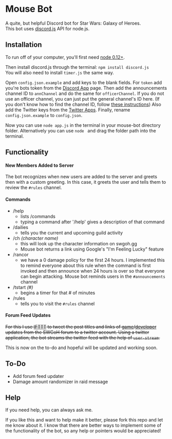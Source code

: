 # Mouse Bot

A quite, but helpful Discord bot for Star Wars: Galaxy of Heroes.<br>
This bot uses [discord.js](https://github.com/hydrabolt/discord.js.git) API for node.js.

## Installation

To run off of your computer, you'll first need [node 0.12+](https://www.npmjs.com/package/forever/tutorial).

Then install discord.js through the terminal: `npm install discord.js`<br>
You will also need to install `timer.js` the same way.

Open `config.json.example` and add keys to the blank fields. For `token` add you're bots token from the [Discord App](https://discordapp.com/developers/applications/me) page. Then add the announcements channel ID to `annChannel` and do the same for `officerChannel`. If you do not use an officer channel, you can just put the general channel's ID here. (If you don't know how to find the channel ID, follow [these instructions](https://support.discordapp.com/hc/en-us/articles/206346498-Where-can-I-find-my-server-ID-)) Also add the Twitter keys from the [Twitter Apps](https://apps.twitter.com/). Finally, rename `config.json.example` to `config.json`.

Now you can use `node app.js` in the terminal in your mouse-bot directory folder. Alternatively you can use `node ` and drag the folder path into the terminal.

## Functionality

#### New Members Added to Server
The bot recognizes when new users are added to the server and greets then with a custom greeting. In this case, it greets the user and tells them to review the `#rules` channel.

#### Commands

- /help
    - lists /commands
    - typing a command after '/help' gives a description of that command
- /dailies
    - tells you the current and upcoming guild activity
- /ch *(character name)*
    - this will look up the character information on swgoh.gg
    - Mouse bot returns a link using Google's "I'm Feeling Lucky" feature
- /rancor
    - we have a 0 damage policy for the first 24 hours. I implemented this to remind everyone about this rule when the command is first invoked and then announce when 24 hours is over so that everyone can begin attacking. Mouse bot reminds users in the `#announcements` channel
- /tstart *(#)*
    - begins a timer for that # of minutes
- /rules
    - tells you to visit the `#rules` channel

#### Forum Feed Updates
~~For this I use [IFTTT](http://ifttt.com) to tweet the post titles and links of [game](https://forums.galaxy-of-heroes.starwars.ea.com/categories/game-updates)/[developer](https://forums.galaxy-of-heroes.starwars.ea.com/categories/developer-updates) updates from the SWGoH forum to a twitter account. Using a twitter application, the bot streams the twitter feed with the help of `user-stream`.~~

This is now on the to-do and hopeful will be updated and working soon.

## To-Do

- Add forum feed updater
- Damage amount randomizer in raid message

## Help
If you need help, you can always ask me.

If you like this and want to help make it better, please fork this repo and let me know about it. I know that there are better ways to implement some of the functionality of the bot, so any help or pointers would be appreciated!
